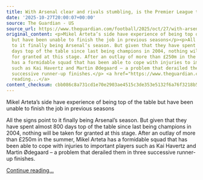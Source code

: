 ```yaml
---
title: With Arsenal clear and rivals stumbling, is the Premier League title race over?
date: '2025-10-27T20:00:07+00:00'
source: The Guardian - US
source_url: https://www.theguardian.com/football/2025/oct/27/with-arsenal-clear-and-rivals-stumbling-is-the-premier-league-title-race-over
original_content: <p>Mikel Arteta’s side have experience of being top of the table
  but have been unable to finish the job in previous seasons</p><p>All the signs point
  to it finally being Arsenal’s season. But given that they have spent almost 800
  days top of the table since last being champions in 2004, nothing will be taken
  for granted at this stage. After an outlay of more than £250m in the summer, Mikel&nbsp;Arteta
  has a formidable squad that has been able to cope with injuries to important players
  such as Kai Havertz and Martin Ødegaard – a problem that derailed them in three
  successive runner-up finishes.</p> <a href="https://www.theguardian.com/football/2025/oct/27/with-arsenal-clear-and-rivals-stumbling-is-the-premier-league-title-race-over">Continue
  reading...</a>
content_checksum: cbb086c8a731cd1e70e2903ae4515c3de353e5132f6a76f3218b5f116413eaed
---
```


Mikel Arteta’s side have experience of being top of the table but have been unable to finish the job in previous seasons

All the signs point to it finally being Arsenal’s season. But given that they have spent almost 800 days top of the table since last being champions in 2004, nothing will be taken for granted at this stage. After an outlay of more than £250m in the summer, Mikel&nbsp;Arteta has a formidable squad that has been able to cope with injuries to important players such as Kai Havertz and Martin Ødegaard – a problem that derailed them in three successive runner-up finishes.

 [Continue reading...](https://www.theguardian.com/football/2025/oct/27/with-arsenal-clear-and-rivals-stumbling-is-the-premier-league-title-race-over)